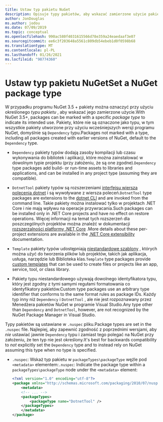 ```yaml
---
title: Ustaw typ pakietu NuGet
description: Opisuje typy pakietów, aby wskazać zamierzone użycie pakietu.
author: JonDouglas
ms.author: jodou
ms.date: 07/09/2019
ms.topic: conceptual
ms.openlocfilehash: 990ac580f4031615566d78e359a24eaedaaf3e07
ms.sourcegitcommit: ee6c3f203648a5561c809db54ebeb1d0f0598b68
ms.translationtype: MT
ms.contentlocale: pl-PL
ms.lasthandoff: 01/26/2021
ms.locfileid: "98774360"
---
```

# <a name="set-a-nuget-package-type"></a><span data-ttu-id="c1ae3-103">Ustaw typ pakietu NuGet</span><span class="sxs-lookup"><span data-stu-id="c1ae3-103">Set a NuGet package type</span></span>

<span data-ttu-id="c1ae3-104">W przypadku programu NuGet 3.5 + pakiety można oznaczyć przy użyciu określonego *typu pakietu* , aby wskazać jego zamierzone użycie.</span><span class="sxs-lookup"><span data-stu-id="c1ae3-104">With NuGet 3.5+, packages can be marked with a specific *package type* to indicate its intended use.</span></span> <span data-ttu-id="c1ae3-105">Pakiety, które nie są oznaczone jako typu, w tym wszystkie pakiety utworzone przy użyciu wcześniejszych wersji programu NuGet, domyślnie są `Dependency` typu.</span><span class="sxs-lookup"><span data-stu-id="c1ae3-105">Packages not marked with a type, including all packages created with earlier versions of NuGet, default to the `Dependency` type.</span></span>

- <span data-ttu-id="c1ae3-106">`Dependency` pakiety typów dodają zasoby kompilacji lub czasu wykonywania do bibliotek i aplikacji, które można zainstalować w dowolnym typie projektu (przy założeniu, że są one zgodne).</span><span class="sxs-lookup"><span data-stu-id="c1ae3-106">`Dependency` type packages add build- or run-time assets to libraries and applications, and can be installed in any project type (assuming they are compatible).</span></span>

- <span data-ttu-id="c1ae3-107">`DotnetTool` pakiety typów są rozszerzeniami [interfejsu wiersza polecenia dotnet](/dotnet/articles/core/tools/index) i są wywoływane z wiersza poleceń.</span><span class="sxs-lookup"><span data-stu-id="c1ae3-107">`DotnetTool` type packages are extensions to the [dotnet CLI](/dotnet/articles/core/tools/index) and are invoked from the command line.</span></span> <span data-ttu-id="c1ae3-108">Takie pakiety można instalować tylko w projektach .NET Core i nie mają wpływu na operacje przywracania.</span><span class="sxs-lookup"><span data-stu-id="c1ae3-108">Such packages can be installed only in .NET Core projects and have no effect on restore operations.</span></span> <span data-ttu-id="c1ae3-109">Więcej informacji na temat tych rozszerzeń dla poszczególnych projektów można znaleźć w dokumentacji  [rozszerzalności platformy .NET Core](/dotnet/articles/core/tools/extensibility#per-project-based-extensibility) .</span><span class="sxs-lookup"><span data-stu-id="c1ae3-109">More details about these per-project extensions are available in the  [.NET Core extensibility](/dotnet/articles/core/tools/extensibility#per-project-based-extensibility) documentation.</span></span>

- <span data-ttu-id="c1ae3-110">`Template` pakiety typów udostępniają [niestandardowe szablony](/dotnet/core/tools/custom-templates) , których można użyć do tworzenia plików lub projektów, takich jak aplikacja, usługa, narzędzie lub Biblioteka klas.</span><span class="sxs-lookup"><span data-stu-id="c1ae3-110">`Template` type packages provide [custom templates](/dotnet/core/tools/custom-templates) that can be used to create files or projects like an app, service, tool, or class library.</span></span>

- <span data-ttu-id="c1ae3-111">Pakiety typu niestandardowego używają dowolnego identyfikatora typu, który jest zgodny z tymi samymi regułami formatowania co identyfikatory pakietów.</span><span class="sxs-lookup"><span data-stu-id="c1ae3-111">Custom type packages use an arbitrary type identifier that conforms to the same format rules as package IDs.</span></span> <span data-ttu-id="c1ae3-112">Każdy typ inny niż `Dependency` i `DotnetTool` , ale nie jest rozpoznawany przez Menedżera pakietów NuGet w programie Visual Studio.</span><span class="sxs-lookup"><span data-stu-id="c1ae3-112">Any type other than `Dependency` and `DotnetTool`, however, are not recognized by the NuGet Package Manager in Visual Studio.</span></span>

<span data-ttu-id="c1ae3-113">Typy pakietów są ustawiane w `.nuspec` pliku.</span><span class="sxs-lookup"><span data-stu-id="c1ae3-113">Package types are set in the `.nuspec` file.</span></span> <span data-ttu-id="c1ae3-114">Najlepiej, aby zapewnić zgodność z poprzednimi wersjami, aby *nie* ustawiać jawnie `Dependency` typu i zamiast tego polegać na NuGet przy założeniu, że ten typ nie jest określony.</span><span class="sxs-lookup"><span data-stu-id="c1ae3-114">It's best for backwards compatibility to *not* explicitly set the `Dependency` type and to instead rely on NuGet assuming this type when no type is specified.</span></span>

- <span data-ttu-id="c1ae3-115">`.nuspec`: Wskaż typ pakietu w `packageTypes\packageType` węźle pod `<metadata>` elementem:</span><span class="sxs-lookup"><span data-stu-id="c1ae3-115">`.nuspec`: Indicate the package type within a `packageTypes\packageType` node under the `<metadata>` element:</span></span>

    ```xml
    <?xml version="1.0" encoding="utf-8"?>
    <package xmlns="http://schemas.microsoft.com/packaging/2010/07/nuspec.xsd">
        <metadata>
        <!-- ... -->
        <packageTypes>
            <packageType name="DotnetTool" />
        </packageTypes>
        </metadata>
    </package>
    ```

